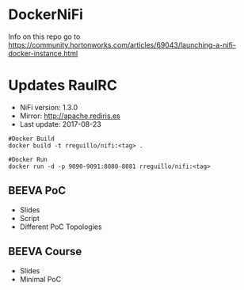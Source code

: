 # DockerNiFi
Info on this repo go to https://community.hortonworks.com/articles/69043/launching-a-nifi-docker-instance.html

# Updates RaulRC

* NiFi version: 1.3.0
* Mirror: http://apache.rediris.es
* Last update: 2017-08-23

```{r, engine='bash', count_lines}
#Docker Build
docker build -t rreguillo/nifi:<tag> .

#Docker Run
docker run -d -p 9090-9091:8080-8081 rreguillo/nifi:<tag>
```

## BEEVA PoC

* Slides
* Script
* Different PoC Topologies

## BEEVA Course

* Slides
* Minimal PoC